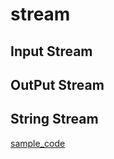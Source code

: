 # stream

## Input Stream

## OutPut Stream

## String Stream



[sample_code](/stream/src/stream_sample.cpp)

